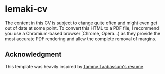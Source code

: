 # lemaki-cv

The content in this CV is subject to change quite often and might even get out of date at some point.
To convert this HTML to a PDF file, I recommend you use a Chromium-based browser (Chrome, Opera...)
as they provide the most accurate PDF rendering and allow the complete removal of margins.

## Acknowledgment

This template was heavily inspired by [Tammy Taabassum's resume](https://taamannae.dev/Tammy_Taabassum_resume.pdf).

